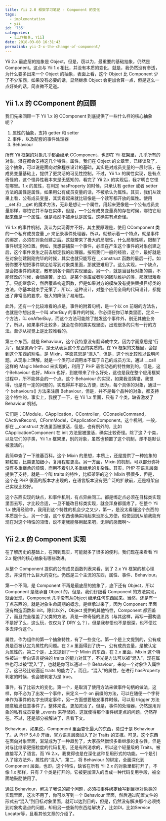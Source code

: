 ```yaml
---
title: Yii 2.0 框架学习笔记 - Component 的变化
tags:
  - implementation
  - yii
id: '735'
categories:
  - [工作相关, Yii]
date: 2018-03-08 16:31:43
permalink: yii-2-x-the-change-of-component/
---
```


Yii 2.x 最底层的抽象是 Object，但是，窃以为，最重要的基础抽象，仍然是 Component。这点与 Yii 1.x 相比，并没有本质的变化，就是，我仍然没有参透，为什么要多出来一个 Object 的抽象，表面上看，这个 Object 比 Component 少了不少东西，如果没有必要的话，显然继承 Object 会更加合算一点，但是这么一点好处的话，简直微不足道。

## Yii 1.x 的 CComponent 的回顾

我们先来回顾一下 Yii 1.x 的 CComponent 到底提供了一些什么样的核心抽象呢？

1.  属性的抽象，支持 getter 和 setter
2.  事件，以及配套的事件处理器
3.  Behaviour

所有 Yii 框架的对象几乎都会继承 CComponent，也即在 Yii 框架里，几乎所有的对象，潜在都会支持这几个特性。属性，我们在 Object 的文章里，已经谈及了，这个抽象，可以说是面向对象程序设计的基础，其实是对成员变量的一层封装，在成员变量基础上，提供了更灵活的可见性控制。不过，Yii 1.x 的属性实现，是有点奇怪的，这个怪异性我本来是无感知的，看完了 Yii 2.x 的实现后，我才明白它怪在哪里。1.x 的属性，在判定 hasProperty 的时候，只承认有 getter 或者 setter 方法的属性是属性，如果用公有成员变量的话，不被承认为属性。其实，我们从效果上看，公有成员变量，其实看起来就比较像是一个读写都开放的属性。使用 __set 和 __get 的魔术方法，无非是想让一个属性，用起来更像是一个公有成员变量那样，哪怕它并不存在实体，但是，一个公有成员变量真的存在时候，哪怕它用起来像是一个属性，但是竟然不被承认是属性，这确实有点奇怪。

Yii 1.x 的事件机制，我认为实现得并不好，其主要原理是，使用 CComponent 类的一个私有成员变量 _e 来记录事件处理器，所以，就预示着一个特点，就是事件的绑定，必须在对象创建之后。这就带来了极大的局限性，什么局限性呢，限制了事件绑定的位置。例如，我想要捕获一个事件，必须在产生这个事件的对象创建之后，这个事件发生之前去绑定我的处理器。按照我们一般的经验，这个，最好就是在对象创建刚刚完毕的时候，其实也就只能写在 __construct 函数的最后一行。如弱你要不想把事件绑定给写到对象类里面，那就更难用了。这么实现，一个缺点，是会把事件的绑定，散布到各个类的实现里面，另一个，就是当目标对象的类，不能修改的时候，会很痛苦，比如，是某个类库或者别的团队维护的类，那就很难看了。只能继承它，然后覆盖构造函数，但是如果对方的模块没有提供替换目标类的方法，你基本就束手无策了，所以，这种设计，对整个应用全局的代码设计，都提出了非常高的要求，极大的降低了易用性。

此外，还有一个比较难看的点是，事件的附着句柄，是一个以 on 前缀的方法名，也就是你想出发一个叫 afterBuy 的事件的时候，你必须在你订单类里面，定义一个方法，叫 onAfterBuy，而这个方法可能除了触发这个事件外，别无其他业务了，所以，如果事件比较多，就会在你的类实现里面，出现很多的只有一行的方法。至少从视觉上是比较难看的。

第三个东西，就是 Behaviour，这个我特意没有翻译成中文，因为字面意思是“行为”，但是这两个字，是无从表达这个东西的实质的。在 Yii 框架的文档里，会提到这个东西的别名，是 Mixin，字面意思是“混入”，但是，这个也比较难以说明问题。从现象上理解，就是一个类可以调用本不属于自己的成员方法，通过 __call 这样的 Magic Method 来实现的，利用了 PHP 语言动态的特性做到的。但是，这个Behaviour 也好，Mixin 也好，到底带来了什么好处，这也是我在整个应用框架过程中，所不能体会的一个点。这个 Behaviour 的实现，如果我没猜错，我觉得，也是有一定的问题的，实现得并不那么方便，因为，每个具体的对象，通过一个 behaviours() 方法来注册 Behaviour，但是，并不是每个品种的对象，都支持这个特性的。事实上，我搜了一下，在 Yii 1.x 里面，只有 7 个类，缺省激发了 Behaviour 机制。

它们是：CModule，CApplication，CController，CConsoleCommand，CActiveRecord，CFormModel，CApplicationComponent。这个机制，一般，都在 __construct 方法里面被激活，但是，也有例外的，比如 CApplicationComponent 在 init 方法里被激活，确实比较奇怪。除了这 7 个类，以及它们的子类，Yii 1.x 框架里，别的对象，虽然也预置了这个机制，却不是默认被激活的。

我简单查了一下维基百科，这个 Mixin 的思想，本质上，还是提供了一种抽象的颗粒度，比类更加细小，复用程度更高。另一方面，Mixin 的机制，可以部分弥补没有多重继承的烦恼，而用不着引入多重继承的复杂性。其实，PHP 在语言层面提供了支持，就是一个叫 traits 的特性，比框架带的这个 Mixin 强很多，但是，这个在 PHP 很高的版本才出现的，在语言版本没有更广泛的扩散前，还是框架自己实现比较好。

这个东西实现的缺点，和事件机制，有点异曲同工。都是绑定点必须在目标类实现里面去写，才比较合适，一旦不能改目标类实现，就会浑身都蛋疼了。在整个 Yii 1.x 使用经验中，我用到这个特性的机会少之又少，第一，是没太看懂这个东西的本质是什么，另一个是，这个东西也确实用起来没那么方便，假使回到从前我能有现在对这个特性的领悟，说不定我能够用起来吧，无聊的感慨啊～

## Yii 2.x 的 Component 实现

在了解历史的基础上，在回到现实，可能就多了很多的便利。我们现在来看看 Yii 2.x 提供的核心抽象有哪些改进。

从整个 Component 提供的公有成员函数列表来看，到了 2.x Yii 框架的核心理念，并没有什么巨大的变化。仍然是三个主流的东西，属性、事件、Behaviour。

第一个不同，是 Component 不再是最底层的抽象了，底下还有 Object，所以 Component 是继承自 Object 的。但是，我们仔细看 Component 的方法实现，就会发现，Component 几乎没有从Object 继承任何东西回来。当然，还是有一丁点东西的，就是对象生命周期的概念，是继承过来了，因为 Component 里面没有构造函数和 init。除此以外，Object 提供的其他特性，Component 都涵盖了，而且完全覆盖了父类的方法，真是一种奇怪的思路（与其这样，再写一遍构造不是好了么，这么玩，仅仅为了 DRY 么？），但是我参悟也不是很深，也不便过多去评价这个。

属性，作为组件的第一个抽象特性，有了一些变化。第一个是上文提到的，公有成员是否被认定为属性的问题。在 2.x 里面得到了统一，公有成员变量，是被认定为属性的。第二个是，上文提到了一个 Mixin 的东西，在 2.x 里面，Mixin 这个特性被进一步向语言提供的 traits 的能力对其了，不光是方法可以被“混入”，现在属性也可以被“混入”了，也就是你可以通过一个 Behaviour，来向一个对象注入属性了。这已经比较逼近 traits 的能力了。而且，“混入”的属性，在进行 hasProperty 判定的时候，也会被判定为是 true。

事件，有了比较大的变化。第一个，是取消了使用方法来做事件句柄的做法，这样，你不必为了出发一个事件，来定义一个 on 前缀的方法，可以在随便一个字符串作为事件的名字去绑定事件，另一方面想要触发事件时候，可以用 trigger 方法随意触发任意事件了。整体来说，更加灵活了。但是，事件的处理器，仍然是用对象的私有成员变量 _events 来存储的，这就使得那个事件绑定点的问题，仍然存在。不过，还是部分被解决了，且看下文。

Behaviour，如果说，Component 里面变化最大的东西，莫过于是 Behaviour 了。从 PHP 5.4.0 开始，官方语言层面加入了对 Traits 的支撑。可见，这个东西在面向对象里面，渐渐成为了一种趋势了，大家虽然憎恨多重继承的复杂性，但是对与比继承更细粒度的代码复用，还是有所渴求的，所以这个轻量级的 Traits，被直接写入了语言。而 Yii 2.x，我觉得也是在深化这种复用形式的功能。一个是引入了除方法外，属性的“混入”，第二，将 Behaviour 的绑定，全面深化到 Component 层面，也即，这个特性，缺省在所有 Yii 2.x 的对象里都打开了，不像 1.x 那样，只有 7 个类是打开的。它被更加深入的当成一种代码复用手段，被全面地鼓励使用了。

通过 Behaviour，解决了我说的那个问题，必须把事件绑定给写到目标对象类的实现里面，这次不用了，你可以写到一个 Behaviour 里面，然后通过配置文件的形式去“混入”到目标对象里面，就可以达到目的，但是，仍然没有解决那个必须找到对象构造点的问题，却用另一些新的东西给解决了，比如DI，比如Service Locator等，且看其他文章的介绍了。